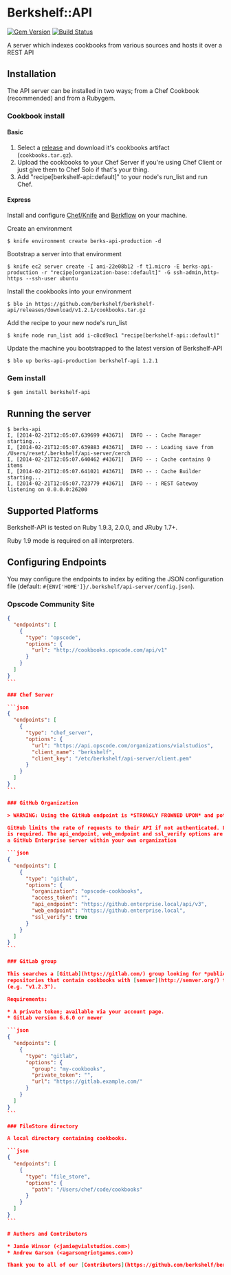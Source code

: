 # Berkshelf::API
[![Gem Version](https://badge.fury.io/rb/berkshelf-api.png)](http://badge.fury.io/rb/berkshelf-api)
[![Build Status](https://secure.travis-ci.org/berkshelf/berkshelf-api.png?branch=master)](http://travis-ci.org/berkshelf/berkshelf-api)

A server which indexes cookbooks from various sources and hosts it over a REST API

## Installation

The API server can be installed in two ways; from a Chef Cookbook (recommended) and from a Rubygem.

### Cookbook install

#### Basic

1. Select a [release](https://github.com/berkshelf/berkshelf-api/releases) and download it's cookbooks artifact (`cookbooks.tar.gz`).
2. Upload the cookbooks to your Chef Server if you're using Chef Client or just give them to Chef Solo if that's your thing.
3. Add "recipe[berkshelf-api::default]" to your node's run_list and run Chef.

#### Express

Install and configure [Chef/Knife](https://github.com/opscode/chef) and [Berkflow](https://github.com/reset/berkflow) on your machine.

Create an environment

    $ knife environment create berks-api-production -d

Bootstrap a server into that environment

    $ knife ec2 server create -I ami-22e08b12 -f t1.micro -E berks-api-production -r "recipe[organization-base::default]" -G ssh-admin,http-https --ssh-user ubuntu

Install the cookbooks into your environment

    $ blo in https://github.com/berkshelf/berkshelf-api/releases/download/v1.2.1/cookbooks.tar.gz

Add the recipe to your new node's run_list

    $ knife node run_list add i-c8cd9ac1 "recipe[berkshelf-api::default]"

Update the machine you bootstrapped to the latest version of Berkshelf-API

    $ blo up berks-api-production berkshelf-api 1.2.1

### Gem install

    $ gem install berkshelf-api

## Running the server

    $ berks-api
    I, [2014-02-21T12:05:07.639699 #43671]  INFO -- : Cache Manager starting...
    I, [2014-02-21T12:05:07.639883 #43671]  INFO -- : Loading save from /Users/reset/.berkshelf/api-server/cerch
    I, [2014-02-21T12:05:07.640462 #43671]  INFO -- : Cache contains 0 items
    I, [2014-02-21T12:05:07.641021 #43671]  INFO -- : Cache Builder starting...
    I, [2014-02-21T12:05:07.723779 #43671]  INFO -- : REST Gateway listening on 0.0.0.0:26200

## Supported Platforms

Berkshelf-API is tested on Ruby 1.9.3, 2.0.0, and JRuby 1.7+.

Ruby 1.9 mode is required on all interpreters.

## Configuring Endpoints

You may configure the endpoints to index by editing the JSON configuration file (default: `#{ENV['HOME']}/.berkshelf/api-server/config.json`).

### Opscode Community Site

````json
{
  "endpoints": [
    {
      "type": "opscode",
      "options": {
        "url": "http://cookbooks.opscode.com/api/v1"
      }
    }
  ]
}
```

### Chef Server

```json
{
  "endpoints": [
    {
      "type": "chef_server",
      "options": {
        "url": "https://api.opscode.com/organizations/vialstudios",
        "client_name": "berkshelf",
        "client_key": "/etc/berkshelf/api-server/client.pem"
      }
    }
  ]
}
```

### GitHub Organization

> WARNING: Using the GitHub endpoint is *STRONGLY FROWNED UPON* and potentially *DANGEROUS*. Please consider setting up a proper release process for the cookbooks you wish to index instead where they are uploaded to the community site or a Chef Server and use the chef_server endpoint instead.

GitHub limits the rate of requests to their API if not authenticated. For this reason the access_token option
is required. The api_endpoint, web_endpoint and ssl_verify options are only needed when you want to point to
a GitHub Enterprise server within your own organization

```json
{
  "endpoints": [
    {
      "type": "github",
      "options": {
        "organization": "opscode-cookbooks",
        "access_token": "",
        "api_endpoint": "https://github.enterprise.local/api/v3",
        "web_endpoint": "https://github.enterprise.local",
        "ssl_verify": true
      }
    }
  ]
}
```

### GitLab group

This searches a [GitLab](https://gitlab.com/) group looking for *public*
repositories that contain cookbooks with [semver](http://semver.org/) tags
(e.g. "v1.2.3").

Requirements:

* A private token; available via your account page.
* GitLab version 6.6.0 or newer

```json
{
  "endpoints": [
    {
      "type": "gitlab",
      "options": {
        "group": "my-cookbooks",
        "private_token": "",
        "url": "https://gitlab.example.com/"
      }
    }
  ]
}
```

### FileStore directory

A local directory containing cookbooks.

```json
{
  "endpoints": [
    {
      "type": "file_store",
      "options": {
        "path": "/Users/chef/code/cookbooks"
      }
    }
  ]
}
```

# Authors and Contributors

* Jamie Winsor (<jamie@vialstudios.com>)
* Andrew Garson (<agarson@riotgames.com>)

Thank you to all of our [Contributors](https://github.com/berkshelf/berkshelf-api/graphs/contributors), testers, and users.
